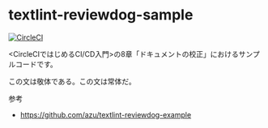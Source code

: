 # textlint-reviewdog-sample

[![CircleCI](https://circleci.com/gh/circleci-book/textlint-reviewdog-sample.svg?style=svg)](https://circleci.com/gh/circleci-book/textlint-reviewdog-sample)

<CircleCIではじめるCI/CD入門>の8章「ドキュメントの校正」におけるサンプルコードです。

この文は敬体である。この文は常体だ。

参考
- https://github.com/azu/textlint-reviewdog-example

